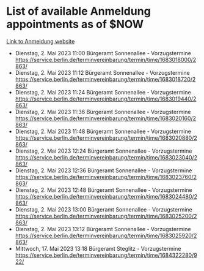 # List of available Anmeldung appointments as of $NOW
[Link to Anmeldung website](https://service.berlin.de/terminvereinbarung/termin/tag.php?termin=1&anliegen[]=120686&dienstleisterlist=122210,122217,327316,122219,327312,122227,327314,122231,327346,122243,327348,122254,122252,329742,122260,329745,122262,329748,122271,327278,122273,327274,122277,327276,330436,122280,327294,122282,327290,122284,327292,122291,327270,122285,327266,122286,327264,122296,327268,150230,329760,122297,327286,122294,327284,122312,329763,122314,329775,122304,327330,122311,327334,122309,327332,317869,122281,327352,122279,329772,122283,122276,327324,122274,327326,122267,329766,122246,327318,122251,327320,122257,327322,122208,327298,122226,327300&herkunft=http%3A%2F%2Fservice.berlin.de%2Fdienstleistung%2F120686%2F)
- Dienstag, 2. Mai 2023 11:00 Bürgeramt Sonnenallee - Vorzugstermine https://service.berlin.de/terminvereinbarung/termin/time/1683018000/2863/
- Dienstag, 2. Mai 2023 11:12 Bürgeramt Sonnenallee - Vorzugstermine https://service.berlin.de/terminvereinbarung/termin/time/1683018720/2863/
- Dienstag, 2. Mai 2023 11:24 Bürgeramt Sonnenallee - Vorzugstermine https://service.berlin.de/terminvereinbarung/termin/time/1683019440/2863/
- Dienstag, 2. Mai 2023 11:36 Bürgeramt Sonnenallee - Vorzugstermine https://service.berlin.de/terminvereinbarung/termin/time/1683020160/2863/
- Dienstag, 2. Mai 2023 11:48 Bürgeramt Sonnenallee - Vorzugstermine https://service.berlin.de/terminvereinbarung/termin/time/1683020880/2863/
- Dienstag, 2. Mai 2023 12:24 Bürgeramt Sonnenallee - Vorzugstermine https://service.berlin.de/terminvereinbarung/termin/time/1683023040/2863/
- Dienstag, 2. Mai 2023 12:36 Bürgeramt Sonnenallee - Vorzugstermine https://service.berlin.de/terminvereinbarung/termin/time/1683023760/2863/
- Dienstag, 2. Mai 2023 12:48 Bürgeramt Sonnenallee - Vorzugstermine https://service.berlin.de/terminvereinbarung/termin/time/1683024480/2863/
- Dienstag, 2. Mai 2023 13:00 Bürgeramt Sonnenallee - Vorzugstermine https://service.berlin.de/terminvereinbarung/termin/time/1683025200/2863/
- Dienstag, 2. Mai 2023 13:12 Bürgeramt Sonnenallee - Vorzugstermine https://service.berlin.de/terminvereinbarung/termin/time/1683025920/2863/
- Mittwoch, 17. Mai 2023 13:18 Bürgeramt Steglitz - Vorzugstermine https://service.berlin.de/terminvereinbarung/termin/time/1684322280/922/
